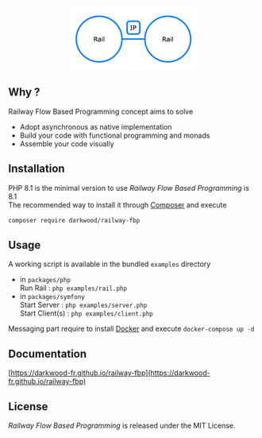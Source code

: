 <p align="center">
  <a href="https://github.com/darkwood-fr/railway-fbp">
    <img src="docs/images/concept.png" width="auto" height="128px" alt="Railway Flow Based Programming">
  </a>
</p>

## Why ?

Railway Flow Based Programming concept aims to solve

- Adopt asynchronous as native implementation
- Build your code with functional programming and monads
- Assemble your code visually

## Installation

PHP 8.1 is the minimal version to use _Railway Flow Based Programming_ is 8.1  
The recommended way to install it through [Composer](http://getcomposer.org/) and execute

```bash
composer require darkwood/railway-fbp
```

## Usage

A working script is available in the bundled `examples` directory

- in `packages/php`  
  Run Rail : `php examples/rail.php`
- in `packages/symfony`  
  Start Server : `php examples/server.php`  
  Start Client(s) : `php examples/client.php`

Messaging part require to install [Docker](https://www.docker.com) and execute `docker-compose up -d`

## Documentation

[https://darkwood-fr.github.io/railway-fbp](https://darkwood-fr.github.io/railway-fbp)

## License

_Railway Flow Based Programming_ is released under the MIT License.
